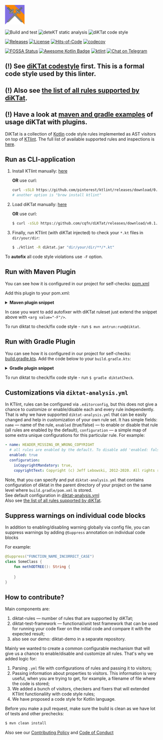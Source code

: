 <img src="/logo.svg" width="64px"/>

![Build and test](https://github.com/cqfn/diKTat/workflows/Build%20and%20test/badge.svg)
![deteKT static analysis](https://github.com/cqfn/diKTat/workflows/Run%20deteKT/badge.svg)
![diKTat code style](https://github.com/cqfn/diKTat/workflows/Run%20diKTat/badge.svg)

[![Releases](https://img.shields.io/github/v/release/cqfn/diKTat)](https://github.com/cqfn/diKTat/releases)
[![License](https://img.shields.io/github/license/cqfn/diKtat)](https://github.com/cqfn/diKTat/blob/master/LICENSE)
[![Hits-of-Code](https://hitsofcode.com/github/cqfn/diktat)](https://hitsofcode.com/view/github/cqfn/diktat)
[![codecov](https://codecov.io/gh/cqfn/diKTat/branch/master/graph/badge.svg)](https://codecov.io/gh/cqfn/diKTat)

[![FOSSA Status](https://app.fossa.com/api/projects/git%2Bgithub.com%2Fcqfn%2FdiKTat.svg?type=shield)](https://app.fossa.com/projects/git%2Bgithub.com%2Fcqfn%2FdiKTat?ref=badge_shield)
[![Awesome Kotlin Badge](https://kotlin.link/awesome-kotlin.svg)](https://github.com/KotlinBy/awesome-kotlin)
[![ktlint](https://img.shields.io/badge/code%20style-%E2%9D%A4-FF4081.svg)](https://ktlint.github.io/)
[![Chat on Telegram](https://img.shields.io/badge/Chat%20on-Telegram-brightgreen.svg)](https://t.me/joinchat/AAAAAFDg-ipuZFGyBGPPeg)

## (!) See [diKTat codestyle](info/diktat-kotlin-coding-style-guide-en.md) first. This is a formal code style used by this linter.
## (!) Also see [the list of all rules supported by diKTat](info/available-rules.md).
## (!) Have a look at [maven and gradle examples](https://github.com/akuleshov7/diktat-examples) of usage diKTat with plugins.

DiKTat is a collection of [Kotlin](https://kotlinlang.org/) code style rules implemented
as AST visitors on top of [KTlint](https://ktlint.github.io/).
The full list of available supported rules and inspections is [here](info/available-rules.md).

## Run as CLI-application
1. Install KTlint manually: [here](https://github.com/pinterest/ktlint/releases)

   **OR** use curl:
    ```bash
    curl -sSLO https://github.com/pinterest/ktlint/releases/download/0.37.1/ktlint && chmod a+x ktlint
    # another option is "brew install ktlint"
    ```
   
2. Load diKTat manually: [here](https://github.com/cqfn/diKTat/releases/download/v0.1.0/diktat.jar)

   **OR** use curl:
   ```bash
   $ curl -sSLO https://github.com/cqfn/diKTat/releases/download/v0.1.0/diktat.jar
   ```
   
3. Finally, run KTlint (with diKTat injected) to check your `*.kt` files in `dir/your/dir`:
   ```bash
   $ ./ktlint -R diktat.jar "dir/your/dir/**/*.kt"
   ```

To **autofix** all code style violations use `-F` option.

## Run with Maven Plugin

You can see how it is configured in our project for self-checks: [pom.xml](pom.xml)

Add this plugin to your pom.xml:
<details>
  <summary><b>Maven plugin snippet</b></summary><br>
  
```xml
<project>
  [...]
  <build>
    <plugins>
      <plugin>
          <groupId>org.apache.maven.plugins</groupId>
          <artifactId>maven-antrun-plugin</artifactId>
          <version>3.0.0</version>
          <executions>
              <execution>
                  <id>diktat</id>
                  <phase>none</phase>
                  <configuration>
                      <target name="ktlint">
                          <java taskname="ktlint" dir="${basedir}" fork="true" failonerror="true"
                                classpathref="maven.plugin.classpath" classname="com.pinterest.ktlint.Main">
                              <arg value="src/main/**/*.kt"/>
                              <arg value="src/test/kotlin/**/*.kt"/>
                          </java>
                      </target>
                  </configuration>
                  <goals>
                      <goal>run</goal>
                  </goals>
              </execution>
          </executions>
          <dependencies>
              <dependency>
                  <groupId>com.pinterest</groupId>
                  <artifactId>ktlint</artifactId>
                  <version>0.37.1</version>
                  <exclusions>
                      <exclusion>  <!-- without this exclusion both rulesets are enabled which we discourage -->
                          <groupId>com.pinterest.ktlint</groupId>
                          <artifactId>ktlint-ruleset-standard</artifactId>
                      </exclusion>
                  </exclusions>
              </dependency>
              <dependency>
                  <groupId>org.cqfn.diktat</groupId>
                  <artifactId>diktat-rules</artifactId>
                  <version>0.1.0</version> <!-- replace it with diktat latest version -->
                  <exclusions>
                      <exclusion>
                          <groupId>org.slf4j</groupId>
                          <artifactId>slf4j-log4j12</artifactId>
                      </exclusion>
                  </exclusions>
              </dependency>
          </dependencies>
      </plugin>
    </plugins>
  </build>
</project>
```

</details>

In case you want to add autofixer with diKTat ruleset just extend
the snippet above with `<arg value="-F"/>`.

To run diktat to check/fix code style - run `$ mvn antrun:run@diktat`.

## Run with Gradle Plugin 

You can see how it is configured in our project for self-checks: [build.gradle.kts](build.gradle.kts).
Add the code below to your `build.gradle.kts`:
<details>
  <summary><b>Gradle plugin snippet</b></summary><br>
  
```kotlin
val ktlint by configurations.creating

dependencies {
    ktlint("com.pinterest:ktlint:0.37.1") {
        // need to exclude standard ruleset to use only diktat rules
        exclude("com.pinterest.ktlint", "ktlint-ruleset-standard")
    }

    // diktat ruleset
    ktlint("org.cqfn.diktat:diktat-rules:0.1.0") {
        exclude("org.slf4j", "slf4j-log4j12")
    }
}

val outputDir = "${project.buildDir}/reports/diktat/"
val inputFiles = project.fileTree(mapOf("dir" to "src", "include" to "**/*.kt"))

val diktatCheck by tasks.creating(JavaExec::class) {
    inputs.files(inputFiles)
    outputs.dir(outputDir)

    description = "Check Kotlin code style."
    classpath = ktlint
    main = "com.pinterest.ktlint.Main"

    // specify proper path to sources that should be checked here
    args = listOf("src/main/kotlin/**/*.kt")
}

val diktatFormat by tasks.creating(JavaExec::class) {
    inputs.files(inputFiles)
    outputs.dir(outputDir)

    description = "Fix Kotlin code style deviations."
    classpath = ktlint
    main = "com.pinterest.ktlint.Main"

    // specify proper path to sources that should be checked here
    args = listOf("-F", "src/main/kotlin/**/*.kt")
}
```

</details>

To run diktat to check/fix code style - run `$ gradle diktatCheck`.

## Customizations via `diktat-analysis.yml`

In KTlint, rules can be configured via `.editorconfig`, but
this does not give a chance to customize or enable/disable
each and every rule independently.
That is why we have supported `diktat-analysis.yml` that can be easily
changed and help in customization of your own rule set.
It has simple fields:
`name` — name of the rule,
`enabled` (true/false) — to enable or disable that rule (all rules are enabled by the default),
`configuration` — a simple map of some extra unique configurations for this particular rule.
For example:

```yaml
- name: HEADER_MISSING_OR_WRONG_COPYRIGHT
  # all rules are enabled by the default. To disable add 'enabled: false' to the config.
  enabled: true 
  configuration:
    isCopyrightMandatory: true,
    copyrightText: Copyright (c) Jeff Lebowski, 2012-2020. All rights reserved.
```
Note, that you can specify and put `diktat-analysis.yml` that contains configuration of diktat in the parent directory of your project on the same level where `build.gradle/pom.xml` is stored. \
See default configuration in [diktat-analysis.yml](diktat-rules/src/main/resources/diktat-analysis.yml) \
Also see [the list of all rules supported by diKTat](info/available-rules.md).

## Suppress warnings on individual code blocks
In addition to enabling/disabling warning globally via config file, you can suppress warnings by adding `@Suppress` annotation on individual code blocks

For example:

``` kotlin
@Suppress("FUNCTION_NAME_INCORRECT_CASE")
class SomeClass {
    fun methODTREE(): String {

    }
}
``` 
## How to contribute?

Main components are:
1) diktat-rules — number of rules that are supported by diKTat;
2) diktat-test-framework — functional/unit test framework that can be used for running your code fixer on the initial code and compare it with the expected result;
3) also see our demo: diktat-demo in a separate repository.

Mainly we wanted to create a common configurable mechanism that
will give us a chance to enable/disable and customize all rules.
That's why we added logic for:
1) Parsing `.yml` file with configurations of rules and passing it to visitors;
2) Passing information about properties to visitors.
This information is very useful, when you are trying to get,
for example, a filename of file where the code is stored;
3) We added a bunch of visitors, checkers and fixers that will extended KTlint functionaliity with code style rules;
4) We have proposed a code style for Kotlin language. 

Before you make a pull request, make sure the build is clean as we have lot of tests and other prechecks:

```bash
$ mvn clean install
```

Also see our [Contributing Policy](CONTRIBUTING.md) and [Code of Conduct](CODE_OF_CONDUCT.md)
